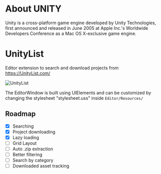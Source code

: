# About UNITY 
 Unity is a cross-platform game engine developed by Unity Technologies, first announced and released in June 2005 at Apple Inc.'s Worldwide Developers Conference as a Mac OS X-exclusive game engine.




# UnityList
Editor extension to search and download projects from https://UnityList.com/

![UnityList](https://i.imgur.com/QT3XvoW.png)

The EditorWindow is built using UIElements and can be customized by changing the stylesheet "stylesheet.uss" inside `Editor/Resources/`

## Roadmap
- [x] Searching
- [x] Project downloading
- [x] Lazy loading
- [ ] Grid Layout
- [ ] Auto .zip extraction
- [ ] Better filtering
- [ ] Search by category
- [ ] Downloaded asset tracking
